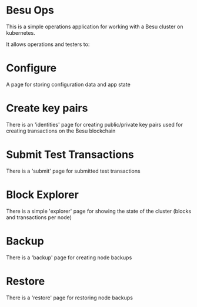 # Besu Ops

This is a simple operations application for working with a Besu cluster on kubernetes.

It allows operations and testers to:

# Configure

A page for storing configuration data and app state

# Create key pairs

There is an 'identities' page for creating public/private key pairs used for creating transactions on the Besu blockchain

# Submit Test Transactions

There is a 'submit' page for submitted test transactions


# Block Explorer

There is a simple 'explorer' page for showing the state of the cluster (blocks and transactions per node)

# Backup 

There is a 'backup' page for creating node backups

# Restore

There is a 'restore' page for restoring node backups

